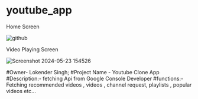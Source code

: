 # youtube_app

Home Screen 

![github](https://github.com/Shekhawat34/Youtube-App-Clone/assets/122521016/ea05b637-c15d-46aa-8d5f-be8e35e6c621)

Video Playing Screen

![Screenshot 2024-05-23 154526](https://github.com/Shekhawat34/Youtube-App-Clone/assets/122521016/d1a2bec3-367b-4ee5-944a-cf9c99387a05)

#Owner- Lokender Singh; 
#Project Name - Youtube Clone App
#Description:- fetching Api from Google Console Developer
#functions:- Fetching recommended videos , videos , channel request, playlists , popular videos etc...

